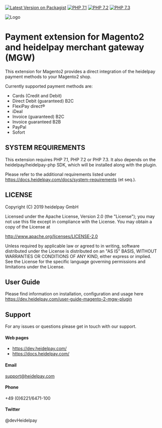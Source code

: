 [![Latest Version on Packagist](https://img.shields.io/packagist/v/heidelpay/magento2-merchant-gateway.svg?style=flat-square)](https://packagist.org/packages/heidelpay/magento2-merchant-gateway)
[![PHP 7.1](https://img.shields.io/badge/php-7.1-blue.svg)](http://www.php.net)
[![PHP 7.2](https://img.shields.io/badge/php-7.2-blue.svg)](http://www.php.net)
[![PHP 7.3](https://img.shields.io/badge/php-7.3-blue.svg)](http://www.php.net)

![Logo](http://dev.heidelpay.com/devHeidelpay_400_180.jpg)

# Payment extension for Magento2 and heidelpay merchant gateway (MGW)  

This extension for Magento2 provides a direct integration of the heidelpay payment methods to your Magento2 shop. 

Currently supported payment methods are:
* Cards (Credit and Debit)
* Direct Debit (guaranteed) B2C
* FlexiPay direct®
* iDeal
* Invoice (guaranteed) B2C
* Invoice guaranteed B2B
* PayPal
* Sofort

## SYSTEM REQUIREMENTS
This extension requires PHP 7.1, PHP 7.2 or PHP 7.3. 
It also depends on the heidelpay/heidelpay-php SDK, which will be installed along with the plugin.

Please refer to the additional requirements listed under https://docs.heidelpay.com/docs/system-requirements (et seq.).

## LICENSE
Copyright (C) 2019 heidelpay GmbH

Licensed under the Apache License, Version 2.0 (the "License");
you may not use this file except in compliance with the License.
You may obtain a copy of the License at

http://www.apache.org/licenses/LICENSE-2.0

Unless required by applicable law or agreed to in writing, software
distributed under the License is distributed on an "AS IS" BASIS,
WITHOUT WARRANTIES OR CONDITIONS OF ANY KIND, either express or implied.
See the License for the specific language governing permissions and
limitations under the License.

## User Guide
Please find information on installation, configuration and usage here https://dev.heidelpay.com/user-guide-magento-2-mgw-plugin

## Support
For any issues or questions please get in touch with our support.

#### Web pages
* https://dev.heidelpay.com/
* https://docs.heidelpay.com/
 
#### Email
support@heidelpay.com
 
#### Phone
+49 (0)6221/6471-100

#### Twitter
@devHeidelpay
